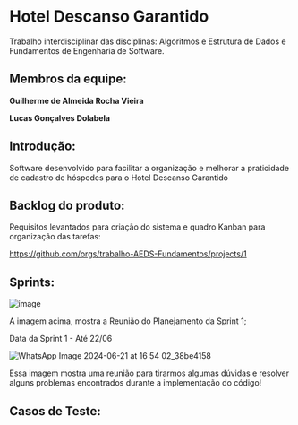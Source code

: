 # **Hotel Descanso Garantido**

Trabalho interdisciplinar das disciplinas: Algoritmos e Estrutura de Dados e Fundamentos de Engenharia de Software.

## Membros da equipe:
**Guilherme de Almeida Rocha Vieira**

**Lucas Gonçalves Dolabela**

## Introdução:

Software desenvolvido para facilitar a organização e melhorar a praticidade de cadastro de hóspedes para o Hotel Descanso Garantido

## Backlog do produto: 
Requisitos levantados para criação do sistema e quadro Kanban para organização das tarefas: 

https://github.com/orgs/trabalho-AEDS-Fundamentos/projects/1

## Sprints:

![image](https://github.com/trabalho-AEDS-Fundamentos/trabalhoInterdisciplinar/assets/104731949/8e0a3666-d861-423f-9677-9ac7283750fe)

A imagem acima, mostra a Reunião do Planejamento da Sprint 1;

Data da Sprint 1 - Até 22/06

![WhatsApp Image 2024-06-21 at 16 54 02_38be4158](https://github.com/trabalho-AEDS-Fundamentos/trabalhoInterdisciplinar/assets/104731949/56772271-6ed3-40ff-92b3-ddb51e6bfe56)

Essa imagem mostra uma reunião para tirarmos algumas dúvidas e resolver alguns problemas encontrados durante a implementação do código!

## Casos de Teste:


